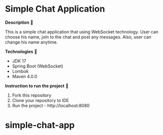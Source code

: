 # Simple Chat Application
**Description** 📄

This is a simple chat application that using WebSocket technology.
User can choose his name, join to the chat and post any messages.
Also, user can change his name anytime.

**Technologies** 📡
- JDK 17
- Spring Boot (WebSocket)
- Lombok
- Maven 4.0.0

**Instruction to run the project** 📄
1. Fork this repository
2. Clone your repository to IDE
3. Run the project - http://localhost:8080
# simple-chat-app
